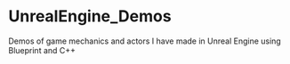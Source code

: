 # UnrealEngine_Demos
Demos of game mechanics and actors I have made in Unreal Engine using Blueprint and C++
